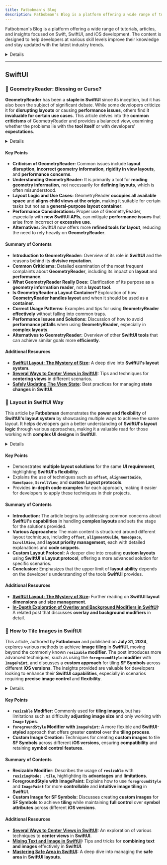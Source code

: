 ```yaml
---
title: Fatbobman's Blog
description: Fatbobman's Blog is a platform offering a wide range of tutorials, articles, and insights focused on Swift, SwiftUI, and iOS development. The content is designed to help developers at various skill levels improve their knowledge and stay updated with the latest industry trends.
---
```


Fatbobman's Blog is a platform offering a wide range of tutorials, articles, and insights focused on Swift, SwiftUI, and iOS development. The content is designed to help developers at various skill levels improve their knowledge and stay updated with the latest industry trends.

<details>

**URL:** https://fatbobman.com/en/

**Authors:** `Fatbobman`

**Complexity Levels:**
   - **Beginner:** 25%
   - **Intermediate:** 45%
   - **Advanced:** 30%

**Frequency of Posting:** Weekly

**Types of Content:**
   - **Tutorials:** 50% (Step-by-step guides and practical examples)
   - **Articles:** 40% (In-depth articles and best practices)
   - **News:** 10% (Updates on Swift and iOS development)

**Additional Features:**
   - **Newsletter:** Available for regular updates and news.
   - **Collections:** Curated collections of articles on specific topics.
   - **Discord Community:** A place for discussion and support.

</details>

<LinkCard title="Visit Fatbobman's Blog" href="https://fatbobman.com/en/" />

---

## SwiftUI

### 🔵 GeometryReader: Blessing or Curse?

**GeometryReader** has been a **staple in SwiftUI** since its inception, but it has also been the subject of significant debate. While some developers criticize it for **disrupting layouts** or causing **performance issues**, others find it **invaluable for certain use cases**. This article delves into the **common criticisms** of GeometryReader and provides a balanced view, examining whether the problems lie with the **tool itself** or with developers' **expectations**.

<details>

**URL:** https://fatbobman.com/en/posts/geometryreader-blessing-or-curse/

**Published:** Nov 9, 2023  
**Updated:** Jun 18, 2024  
**Authors:** `Fatbobman`

**Tags:**  
`SwiftUI`, `GeometryReader`, `iOS Development`, `Layout`, `Performance`

</details>

#### Key Points
- **Criticism of GeometryReader:** Common issues include **layout disruption**, **incorrect geometry information**, **rigidity in view layouts**, and **performance concerns**.
- **Understanding GeometryReader:** It is primarily a tool for **reading geometry information**, not necessarily for **defining layouts**, which is often misunderstood.
- **Layout Logic and Use Cases:** GeometryReader **occupies all available space** and **aligns child views at the origin**, making it suitable for certain tasks but not as a **general-purpose layout container**.
- **Performance Considerations:** Proper use of GeometryReader, especially with **new SwiftUI APIs**, can mitigate **performance issues** that arise from incorrect or **excessive use**.
- **Alternatives:** SwiftUI now offers more **refined tools for layout**, reducing the need to rely heavily on **GeometryReader**.

#### Summary of Contents
- **Introduction to GeometryReader:** Overview of its role in **SwiftUI** and the reasons behind its **divisive reputation**.
- **Common Criticisms:** Detailed examination of the most frequent complaints about **GeometryReader**, including its impact on **layout** and **performance**.
- **What GeometryReader Really Does:** Clarification of its purpose as a **geometry information reader**, not a **layout tool**.
- **Is GeometryReader a Layout Container?** Exploration of how **GeometryReader handles layout** and when it should be used as a **container**.
- **Correct Usage Patterns:** Examples and tips for using **GeometryReader effectively** without falling into common traps.
- **Performance Issues and Solutions:** Discussion of how to avoid **performance pitfalls** when using **GeometryReader**, especially in **complex layouts**.
- **Alternatives to GeometryReader:** Overview of other **SwiftUI tools** that can achieve similar goals more **efficiently**.

#### Additional Resources
- **[SwiftUI Layout: The Mystery of Size](https://fatbobman.com/en/posts/layout-dimensions-1/):** A deep dive into **SwiftUI's layout system**.
- **[Several Ways to Center Views in SwiftUI](https://fatbobman.com/en/posts/centering_the_view_in_swiftui/):** Tips and techniques for **centering views** in different scenarios.
- **[Safely Updating The View State](https://swiftui-lab.com/state-changes/):** Best practices for managing **state changes** in **SwiftUI**.

<LinkCard title="Read Full Article" href="https://fatbobman.com/en/posts/geometryreader-blessing-or-curse/" />

### 🔴 Layout in SwiftUI Way
This article by **Fatbobman** demonstrates the **power and flexibility** of **SwiftUI's layout system** by showcasing multiple ways to achieve the same layout. It helps developers gain a better understanding of **SwiftUI's layout logic** through various approaches, making it a valuable read for those working with **complex UI designs** in **SwiftUI**.

<details>

**URL:** https://fatbobman.com/en/posts/layout-in-swiftui-way/

**Published:** March 1, 2023

**Authors:** `Fatbobman`

**Tags:**  
`SwiftUI`, `iOS`, `Layout`, `UI Development`

</details>

#### Key Points
- Demonstrates **multiple layout solutions** for the same **UI requirement**, highlighting **SwiftUI's flexibility**.
- Explains the use of techniques such as **`offset`**, **`alignmentGuide`**, **`NameSpace`**, **`ScrollView`**, and **custom Layout protocols**.
- Provides **in-depth code examples** for each approach, making it easier for developers to apply these techniques in their projects.

#### Summary of Contents
- **Introduction:** The article begins by addressing common concerns about **SwiftUI's capabilities** in handling **complex layouts** and sets the stage for the solutions provided.
- **Various Approaches:** The main content is structured around different layout techniques, including **`offset`**, **`alignmentGuide`**, **`NameSpace`**, **`ScrollView`**, and **layout priority management**, each with detailed explanations and **code snippets**.
- **Custom Layout Protocol:** A deeper dive into creating **custom layouts** using **SwiftUI's Layout protocol**, offering a more advanced solution for specific scenarios.
- **Conclusion:** Emphasizes that the upper limit of **layout ability** depends on the developer's understanding of the tools **SwiftUI** provides.

#### Additional Resources
- **[SwiftUI Layout: The Mystery of Size](https://fatbobman.com/en/posts/layout-dimensions-1/):** Further reading on **SwiftUI layout dimensions** and **size management**.
- **[In-Depth Exploration of Overlay and Background Modifiers in SwiftUI](https://fatbobman.com/en/posts/in-depth-exploration-of-overlay-and-background-modifiers-in-swiftui/):** A related post that discusses **overlay and background modifiers** in detail.

<LinkCard title="Read Full Article" href="https://fatbobman.com/en/posts/layout-in-swiftui-way/" />

### 🔵 How to Tile Images in SwiftUI
This article, authored by **Fatbobman** and published on **July 31, 2024**, explores various methods to achieve **image tiling** in **SwiftUI**, moving beyond the commonly known **`resizable` modifier**. The post introduces more advanced techniques, such as using the **`foregroundStyle` modifier** with **`ImagePaint`**, and discusses a **custom approach** for tiling **SF Symbols** across different **iOS versions**. The insights provided are valuable for developers looking to enhance their **SwiftUI capabilities**, especially in scenarios requiring **precise image control** and **flexibility**.

<details>

**URL:** https://fatbobman.com/en/posts/how-to-tile-images-in-swiftui/

**Published:** July 31, 2024

**Authors:** `Fatbobman`

**Tags:**  
`SwiftUI`, `iOS Development`, `Image Tiling`

</details>

#### Key Points
- **`resizable` Modifier:** Commonly used for **tiling images**, but has limitations such as difficulty **adjusting image size** and only working with **`Image` types**.
- **`foregroundStyle` Modifier with `ImagePaint`:** A more flexible and **SwiftUI-styled** approach that offers greater **control** over the **tiling process**.
- **Custom Image Creation:** Techniques for creating **custom images** to tile **SF Symbols** across different **iOS versions**, ensuring **compatibility** and retaining **symbol control features**.

#### Summary of Contents
- **Resizable Modifier:** Describes the usage of **`resizable`** with **`resizingMode: .tile`**, highlighting its **advantages** and **limitations**.
- **ForegroundStyle with ImagePaint:** Explains how to use **`foregroundStyle`** and **`ImagePaint`** for more **controllable** and **intuitive image tiling** in **SwiftUI**.
- **Custom Image for SF Symbols:** Discusses creating **custom images** for **SF Symbols** to achieve **tiling** while maintaining **full control** over **symbol attributes** across different **iOS versions**.

#### Additional Resources
- **[Several Ways to Center Views in SwiftUI](https://fatbobman.com/en/posts/centering_the_view_in_swiftui/):** An exploration of various techniques to **center views** in **SwiftUI**.
- **[Mixing Text and Image in SwiftUI](https://fatbobman.com/en/posts/mixing_text_and_graphics_with_text_in_swiftui/):** Tips and tricks for **combining text and images** effectively in **SwiftUI**.
- **[Mastering Safe Area in SwiftUI](https://fatbobman.com/en/posts/safearea/):** A deep dive into managing the **safe area** in **SwiftUI layouts**.

<LinkCard title="Read Full Article" href="https://fatbobman.com/en/posts/how-to-tile-images-in-swiftui/" />
